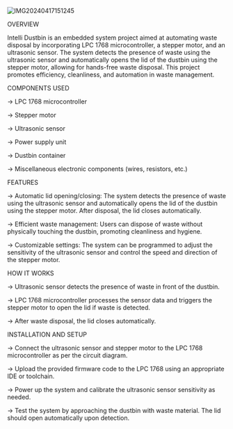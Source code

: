 ![IMG20240417151245](https://github.com/pranavv19/IntelliBin-Smart-Dustbin/assets/96830638/3fd0ea58-59ee-4441-8ae4-1d749200cd8e)

OVERVIEW

Intelli Dustbin is an embedded system project aimed at automating waste disposal by incorporating LPC 1768 microcontroller, a stepper motor, and an ultrasonic sensor. The system detects the presence of waste using the ultrasonic sensor and automatically opens the lid of the dustbin using the stepper motor, allowing for hands-free waste disposal. This project promotes efficiency, cleanliness, and automation in waste management.




COMPONENTS USED

-> LPC 1768 microcontroller

-> Stepper motor

-> Ultrasonic sensor

-> Power supply unit

-> Dustbin container

-> Miscellaneous electronic components (wires, resistors, etc.)




FEATURES

-> Automatic lid opening/closing: The system detects the presence of waste using the ultrasonic sensor and automatically opens the lid of the dustbin using the stepper motor. After disposal, the lid closes 
   automatically.

-> Efficient waste management: Users can dispose of waste without physically touching the dustbin, promoting cleanliness and hygiene.

-> Customizable settings: The system can be programmed to adjust the sensitivity of the ultrasonic sensor and control the speed and direction of the stepper motor.




HOW IT WORKS

-> Ultrasonic sensor detects the presence of waste in front of the dustbin.

-> LPC 1768 microcontroller processes the sensor data and triggers the stepper motor to open the lid if waste is detected.

-> After waste disposal, the lid closes automatically.




INSTALLATION AND SETUP

-> Connect the ultrasonic sensor and stepper motor to the LPC 1768 microcontroller as per the circuit diagram.

-> Upload the provided firmware code to the LPC 1768 using an appropriate IDE or toolchain.

-> Power up the system and calibrate the ultrasonic sensor sensitivity as needed.

-> Test the system by approaching the dustbin with waste material. The lid should open automatically upon detection.
